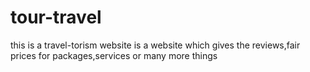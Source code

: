 # tour-travel
this is a travel-torism website is a website which gives the reviews,fair prices for packages,services or many more things 
